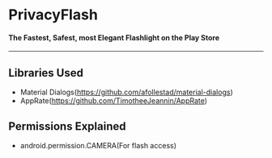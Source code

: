 # PrivacyFlash
#### The Fastest, Safest, most Elegant Flashlight on the Play Store
--------------

## Libraries Used
* Material Dialogs(https://github.com/afollestad/material-dialogs)
* AppRate(https://github.com/TimotheeJeannin/AppRate)

## Permissions Explained
* android.permission.CAMERA(For flash access)
